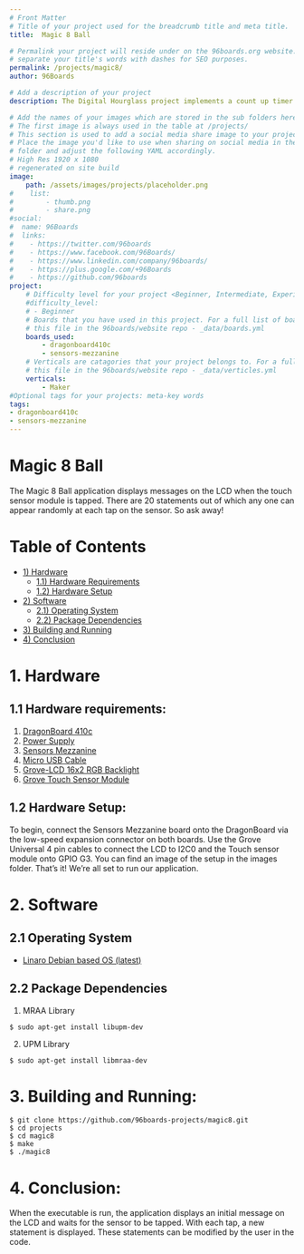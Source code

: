 ```yaml
---
# Front Matter
# Title of your project used for the breadcrumb title and meta title.
title:  Magic 8 Ball

# Permalink your project will reside under on the 96boards.org website.
# separate your title's words with dashes for SEO purposes.
permalink: /projects/magic8/
author: 96Boards

# Add a description of your project
description: The Digital Hourglass project implements a count up timer which takes in user input for the time to be measured and prints a character on the display at certain intervals till the time is up. The project goes through some of the basic concepts like connecting the Sensors Mezzanine board with the DragonBoard, interfacing an LCD with the board and installing the necessary libraries.

# Add the names of your images which are stored in the sub folders here.
# The first image is always used in the table at /projects/
# This section is used to add a social media share image to your project.
# Place the image you'd like to use when sharing on social media in the /assets/images/projects/
# folder and adjust the following YAML accordingly.
# High Res 1920 x 1080
# regenerated on site build
image: 
    path: /assets/images/projects/placeholder.png
#    list:
#        - thumb.png
#        - share.png
#social:
#  name: 96Boards
#  links:
#    - https://twitter.com/96boards
#    - https://www.facebook.com/96Boards/
#    - https://www.linkedin.com/company/96boards/
#    - https://plus.google.com/+96Boards
#    - https://github.com/96boards
project:
    # Difficulty level for your project <Beginner, Intermediate, Experienced>
    #difficulty_level:
    # - Beginner
    # Boards that you have used in this project. For a full list of boards see 
    # this file in the 96boards/website repo - _data/boards.yml
    boards_used: 
        - dragonboard410c
        - sensors-mezzanine
    # Verticals are catagories that your project belongs to. For a full list of verticals see 
    # this file in the 96boards/website repo - _data/verticles.yml
    verticals:
        - Maker
#Optional tags for your projects: meta-key words
tags:
- dragonboard410c
- sensors-mezzanine
---
```


# Magic 8 Ball
The Magic 8 Ball application displays messages on the LCD when the touch sensor module is tapped.
There are 20 statements out of which any one can appear randomly at each tap on the sensor. So ask away!


# Table of Contents
- [1) Hardware](#1-hardware)
   - [1.1) Hardware Requirements](#11-hardware-requirements)
   - [1.2) Hardware Setup](#12-hardware-setup)
- [2) Software](#2-software) 
   - [2.1) Operating System](#21-operating-system)
   - [2.2) Package Dependencies](#22-package-dependencies)
- [3) Building and Running](#3-building-and-running)
- [4) Conclusion](#4-conclusion)

# 1. Hardware
   
## 1.1 Hardware requirements:

1. [DragonBoard 410c](http://www.96boards.org/product/dragonboard410c/)
2. [Power Supply](https://www.amazon.com/Adapter-Regulated-Supply-Copper-String/dp/B015G8DZK2)
3. [Sensors Mezzanine](http://www.96boards.org/product/sensors-mezzanine/)
4. [Micro USB Cable](https://www.amazon.com/AmazonBasics-USB-Male-Micro-Cable/dp/B01EK87A82/ref=sr_1_3?ie=UTF8&qid=1497618343&sr=8-3&keywords=micro%2Busb&th=1)
5. [Grove-LCD 16x2 RGB Backlight](https://www.seeedstudio.com/Grove-LCD-RGB-Backlight-p-1643.html)
6. [Grove Touch Sensor Module](https://www.seeedstudio.com/Grove-Touch-Sensor-p-747.html)

## 1.2 Hardware Setup:
To begin, connect the Sensors Mezzanine board onto the DragonBoard via the low-speed expansion connector on both boards. Use the Grove Universal 4 pin cables to connect the LCD to I2C0 and the Touch sensor module onto GPIO G3. You can find an image of the setup in the images folder. That’s it! We’re all set to run our application.

# 2. Software

## 2.1 Operating System

- [Linaro Debian based OS (latest)](https://github.com/96boards/documentation/blob/master/ConsumerEdition/DragonBoard-410c/Downloads/Debian.md)

## 2.2 Package Dependencies

1. MRAA Library
```
$ sudo apt-get install libupm-dev
```
2. UPM Library
```
$ sudo apt-get install libmraa-dev
```

# 3. Building and Running:

```shell
$ git clone https://github.com/96boards-projects/magic8.git
$ cd projects
$ cd magic8
$ make
$ ./magic8
```

# 4. Conclusion:

When the executable is run, the application displays an initial message on the LCD and waits for the sensor to be tapped.
With each tap, a new statement is displayed. These statements can be modified by the user in the code.
